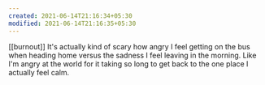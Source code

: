 ```yaml
---
created: 2021-06-14T21:16:34+05:30
modified: 2021-06-14T21:16:35+05:30
---
```

[[burnout]]
It's actually kind of scary how angry I feel getting on the bus when heading home versus the sadness I feel leaving in the morning. Like I'm angry at the world for it taking so long to get back to the one place I actually feel calm. 
